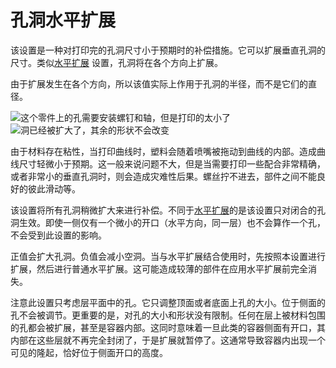孔洞水平扩展
====
该设置是一种对打印完的孔洞尺寸小于预期时的补偿措施。它可以扩展垂直孔洞的尺寸。类似[水平扩展](xy_offset.md) 设置，孔洞将在各个方向上扩展。

由于扩展发生在各个方向，所以该值实际上作用于孔洞的半径，而不是它们的直径。

<!--screenshot {
"image_path": "hole_xy_offset_0.png",
"models": [{"script": "rotary_tumbler_motor_lid.scad"}],
"camera_position": [-30, 30, 111],
"settings": {"hole_xy_offset": 0},
"colours": 64
}-->
<!--screenshot {
"image_path": "hole_xy_offset.png",
"models": [{"script": "rotary_tumbler_motor_lid.scad"}],
"camera_position": [-30, 30, 111],
"settings": {"hole_xy_offset": 0.8},
"colours": 64
}-->
![这个零件上的孔需要安装螺钉和轴，但是打印的太小了](../images/hole_xy_offset_0.png)
![洞已经被扩大了，其余的形状不会改变](../images/hole_xy_offset.png)

由于材料存在粘性，当打印曲线时，塑料会随着喷嘴被拖动到曲线的内部。造成曲线尺寸轻微小于预期。这一般来说问题不大，但是当需要打印一些配合非常精确，或者非常小的垂直孔洞时，则会造成灾难性后果。螺丝拧不进去，部件之间不能良好的彼此滑动等。

该设置将所有孔洞稍微扩大来进行补偿。不同于[水平扩展](xy_offset.md)的是该设置只对闭合的孔洞生效。即使一侧仅有一个微小的开口（水平方向，同一层）也不会算作一个孔，不会受到此设置的影响。

正值会扩大孔洞。负值会减小空洞。当与水平扩展结合使用时，先按照本设置进行扩展，然后进行普通水平扩展。这可能造成较薄的部件在应用水平扩展前完全消失。

注意此设置只考虑层平面中的孔。它只调整顶面或者底面上孔的大小。位于侧面的孔不会被调节。更重要的是，对孔的大小和形状没有限制。任何在层上被材料包围的孔都会被扩展，甚至是容器内部。这同时意味着一旦此类的容器侧面有开口，其内部在这些层就不再完全封闭了，于是扩展就暂停了。这通常导致容器内出现一个可见的隆起，恰好位于侧面开口的高度。
